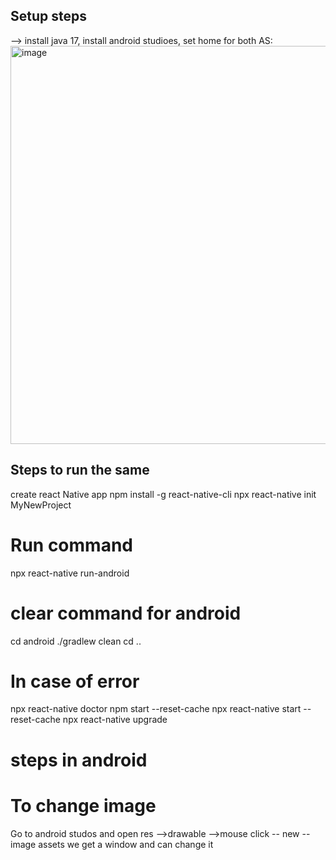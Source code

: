 ## Setup steps
--> install java 17, install android studioes, set home for both
  AS:
<img width="637" alt="image" src="https://github.com/nikhil-techefficio/All-essentials-of-React_Native/assets/59113685/12ecb7ac-e888-4636-a90a-8ce22245c21e">

## Steps to run the same 
 create react Native app
 npm install -g react-native-cli
 npx react-native init MyNewProject
  
# Run command
 npx react-native run-android

# clear command for android
cd android
./gradlew clean
cd ..

# In case of error
npx react-native doctor
npm start --reset-cache
npx react-native start --reset-cache
npx react-native upgrade

# steps in android 
 # To change image
   Go to android studos and open res -->drawable -->mouse click -- new --image assets
    we get a window and can change it 


 


